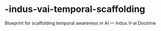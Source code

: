 # -indus-vai-temporal-scaffolding
Blueprint for scaffolding temporal awareness in AI — Indus V-ai Doctrine
